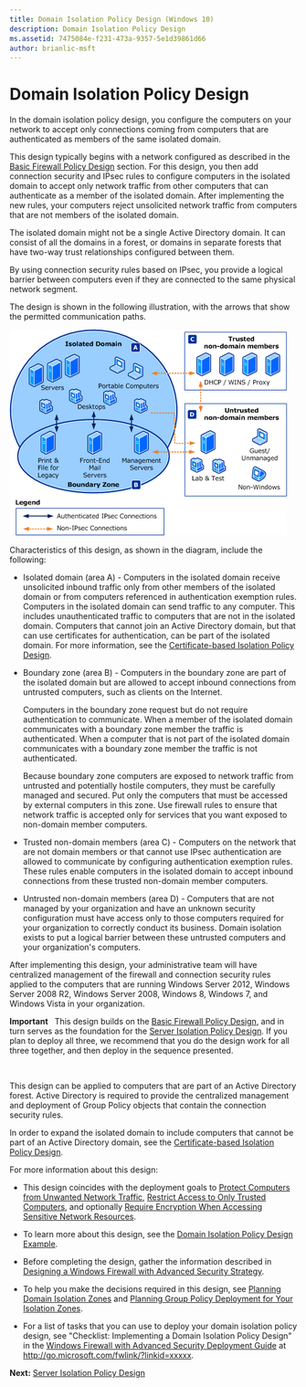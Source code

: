 ```yaml
---
title: Domain Isolation Policy Design (Windows 10)
description: Domain Isolation Policy Design
ms.assetid: 7475084e-f231-473a-9357-5e1d39861d66
author: brianlic-msft
---
```


# Domain Isolation Policy Design


In the domain isolation policy design, you configure the computers on your network to accept only connections coming from computers that are authenticated as members of the same isolated domain.

This design typically begins with a network configured as described in the [Basic Firewall Policy Design](basic-firewall-policy-design.md) section. For this design, you then add connection security and IPsec rules to configure computers in the isolated domain to accept only network traffic from other computers that can authenticate as a member of the isolated domain. After implementing the new rules, your computers reject unsolicited network traffic from computers that are not members of the isolated domain.

The isolated domain might not be a single Active Directory domain. It can consist of all the domains in a forest, or domains in separate forests that have two-way trust relationships configured between them.

By using connection security rules based on IPsec, you provide a logical barrier between computers even if they are connected to the same physical network segment.

The design is shown in the following illustration, with the arrows that show the permitted communication paths.

![isolated domain boundary zone](images/wfasdomainisoboundary.gif)

Characteristics of this design, as shown in the diagram, include the following:

-   Isolated domain (area A) - Computers in the isolated domain receive unsolicited inbound traffic only from other members of the isolated domain or from computers referenced in authentication exemption rules. Computers in the isolated domain can send traffic to any computer. This includes unauthenticated traffic to computers that are not in the isolated domain. Computers that cannot join an Active Directory domain, but that can use certificates for authentication, can be part of the isolated domain. For more information, see the [Certificate-based Isolation Policy Design](certificate-based-isolation-policy-design.md).

-   Boundary zone (area B) - Computers in the boundary zone are part of the isolated domain but are allowed to accept inbound connections from untrusted computers, such as clients on the Internet.

    Computers in the boundary zone request but do not require authentication to communicate. When a member of the isolated domain communicates with a boundary zone member the traffic is authenticated. When a computer that is not part of the isolated domain communicates with a boundary zone member the traffic is not authenticated.

    Because boundary zone computers are exposed to network traffic from untrusted and potentially hostile computers, they must be carefully managed and secured. Put only the computers that must be accessed by external computers in this zone. Use firewall rules to ensure that network traffic is accepted only for services that you want exposed to non-domain member computers.

-   Trusted non-domain members (area C) - Computers on the network that are not domain members or that cannot use IPsec authentication are allowed to communicate by configuring authentication exemption rules. These rules enable computers in the isolated domain to accept inbound connections from these trusted non-domain member computers.

-   Untrusted non-domain members (area D) - Computers that are not managed by your organization and have an unknown security configuration must have access only to those computers required for your organization to correctly conduct its business. Domain isolation exists to put a logical barrier between these untrusted computers and your organization's computers.

After implementing this design, your administrative team will have centralized management of the firewall and connection security rules applied to the computers that are running Windows Server 2012, Windows Server 2008 R2, Windows Server 2008, Windows 8, Windows 7, and Windows Vista in your organization.

**Important**  
This design builds on the [Basic Firewall Policy Design](basic-firewall-policy-design.md), and in turn serves as the foundation for the [Server Isolation Policy Design](server-isolation-policy-design.md). If you plan to deploy all three, we recommend that you do the design work for all three together, and then deploy in the sequence presented.

 

This design can be applied to computers that are part of an Active Directory forest. Active Directory is required to provide the centralized management and deployment of Group Policy objects that contain the connection security rules.

In order to expand the isolated domain to include computers that cannot be part of an Active Directory domain, see the [Certificate-based Isolation Policy Design](certificate-based-isolation-policy-design.md).

For more information about this design:

-   This design coincides with the deployment goals to [Protect Computers from Unwanted Network Traffic](protect-computers-from-unwanted-network-traffic.md), [Restrict Access to Only Trusted Computers](restrict-access-to-only-trusted-computers.md), and optionally [Require Encryption When Accessing Sensitive Network Resources](require-encryption-when-accessing-sensitive-network-resources.md).

-   To learn more about this design, see the [Domain Isolation Policy Design Example](domain-isolation-policy-design-example.md).

-   Before completing the design, gather the information described in [Designing a Windows Firewall with Advanced Security Strategy](designing-a-windows-firewall-with-advanced-security-strategy.md).

-   To help you make the decisions required in this design, see [Planning Domain Isolation Zones](planning-domain-isolation-zones.md) and [Planning Group Policy Deployment for Your Isolation Zones](planning-group-policy-deployment-for-your-isolation-zones.md).

-   For a list of tasks that you can use to deploy your domain isolation policy design, see "Checklist: Implementing a Domain Isolation Policy Design" in the [Windows Firewall with Advanced Security Deployment Guide](http://go.microsoft.com/fwlink/?linkid=xxxxx) at http://go.microsoft.com/fwlink/?linkid=xxxxx.

**Next:** [Server Isolation Policy Design](server-isolation-policy-design.md)

 

 





